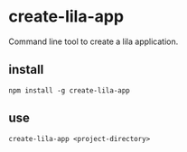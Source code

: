 # create-lila-app

Command line tool to create a lila application.

## install

```
npm install -g create-lila-app
```

## use

```
create-lila-app <project-directory>
```
